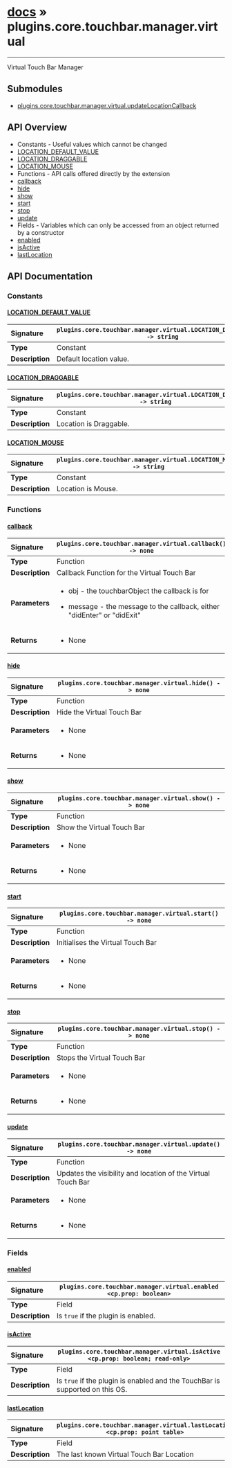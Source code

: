# [docs](index.md) » plugins.core.touchbar.manager.virtual
---

Virtual Touch Bar Manager

## Submodules
 * [plugins.core.touchbar.manager.virtual.updateLocationCallback](plugins.core.touchbar.manager.virtual.updateLocationCallback.md)

## API Overview
* Constants - Useful values which cannot be changed
 * [LOCATION_DEFAULT_VALUE](#location_default_value)
 * [LOCATION_DRAGGABLE](#location_draggable)
 * [LOCATION_MOUSE](#location_mouse)
* Functions - API calls offered directly by the extension
 * [callback](#callback)
 * [hide](#hide)
 * [show](#show)
 * [start](#start)
 * [stop](#stop)
 * [update](#update)
* Fields - Variables which can only be accessed from an object returned by a constructor
 * [enabled](#enabled)
 * [isActive](#isactive)
 * [lastLocation](#lastlocation)

## API Documentation

### Constants

#### [LOCATION_DEFAULT_VALUE](#location_default_value)
| <span style="float: left;">**Signature**</span> | <span style="float: left;">`plugins.core.touchbar.manager.virtual.LOCATION_DEFAULT_VALUE -> string` </span>                                                          |
| -----------------------------------------------------|---------------------------------------------------------------------------------------------------------|
| **Type**                                             | Constant                                                                                         |
| **Description**                                      | Default location value.                                                                                         |

#### [LOCATION_DRAGGABLE](#location_draggable)
| <span style="float: left;">**Signature**</span> | <span style="float: left;">`plugins.core.touchbar.manager.virtual.LOCATION_DRAGGABLE -> string` </span>                                                          |
| -----------------------------------------------------|---------------------------------------------------------------------------------------------------------|
| **Type**                                             | Constant                                                                                         |
| **Description**                                      | Location is Draggable.                                                                                         |

#### [LOCATION_MOUSE](#location_mouse)
| <span style="float: left;">**Signature**</span> | <span style="float: left;">`plugins.core.touchbar.manager.virtual.LOCATION_MOUSE -> string` </span>                                                          |
| -----------------------------------------------------|---------------------------------------------------------------------------------------------------------|
| **Type**                                             | Constant                                                                                         |
| **Description**                                      | Location is Mouse.                                                                                         |

### Functions

#### [callback](#callback)
| <span style="float: left;">**Signature**</span> | <span style="float: left;">`plugins.core.touchbar.manager.virtual.callback() -> none` </span>                                                          |
| -----------------------------------------------------|---------------------------------------------------------------------------------------------------------|
| **Type**                                             | Function                                                                                         |
| **Description**                                      | Callback Function for the Virtual Touch Bar                                                                                         |
| **Parameters**                                       | <ul><li>obj - the touchbarObject the callback is for</li></ul><ul><li>message - the message to the callback, either "didEnter" or "didExit"</li></ul>   |
| **Returns**                                          | <ul><li>None</li></ul>            |

#### [hide](#hide)
| <span style="float: left;">**Signature**</span> | <span style="float: left;">`plugins.core.touchbar.manager.virtual.hide() -> none` </span>                                                          |
| -----------------------------------------------------|---------------------------------------------------------------------------------------------------------|
| **Type**                                             | Function                                                                                         |
| **Description**                                      | Hide the Virtual Touch Bar                                                                                         |
| **Parameters**                                       | <ul><li>None</li></ul>   |
| **Returns**                                          | <ul><li>None</li></ul>            |

#### [show](#show)
| <span style="float: left;">**Signature**</span> | <span style="float: left;">`plugins.core.touchbar.manager.virtual.show() -> none` </span>                                                          |
| -----------------------------------------------------|---------------------------------------------------------------------------------------------------------|
| **Type**                                             | Function                                                                                         |
| **Description**                                      | Show the Virtual Touch Bar                                                                                         |
| **Parameters**                                       | <ul><li>None</li></ul>   |
| **Returns**                                          | <ul><li>None</li></ul>            |

#### [start](#start)
| <span style="float: left;">**Signature**</span> | <span style="float: left;">`plugins.core.touchbar.manager.virtual.start() -> none` </span>                                                          |
| -----------------------------------------------------|---------------------------------------------------------------------------------------------------------|
| **Type**                                             | Function                                                                                         |
| **Description**                                      | Initialises the Virtual Touch Bar                                                                                         |
| **Parameters**                                       | <ul><li>None</li></ul>   |
| **Returns**                                          | <ul><li>None</li></ul>            |

#### [stop](#stop)
| <span style="float: left;">**Signature**</span> | <span style="float: left;">`plugins.core.touchbar.manager.virtual.stop() -> none` </span>                                                          |
| -----------------------------------------------------|---------------------------------------------------------------------------------------------------------|
| **Type**                                             | Function                                                                                         |
| **Description**                                      | Stops the Virtual Touch Bar                                                                                         |
| **Parameters**                                       | <ul><li>None</li></ul>   |
| **Returns**                                          | <ul><li>None</li></ul>            |

#### [update](#update)
| <span style="float: left;">**Signature**</span> | <span style="float: left;">`plugins.core.touchbar.manager.virtual.update() -> none` </span>                                                          |
| -----------------------------------------------------|---------------------------------------------------------------------------------------------------------|
| **Type**                                             | Function                                                                                         |
| **Description**                                      | Updates the visibility and location of the Virtual Touch Bar                                                                                         |
| **Parameters**                                       | <ul><li>None</li></ul>   |
| **Returns**                                          | <ul><li>None</li></ul>            |

### Fields

#### [enabled](#enabled)
| <span style="float: left;">**Signature**</span> | <span style="float: left;">`plugins.core.touchbar.manager.virtual.enabled <cp.prop: boolean>` </span>                                                          |
| -----------------------------------------------------|---------------------------------------------------------------------------------------------------------|
| **Type**                                             | Field                                                                                         |
| **Description**                                      | Is `true` if the plugin is enabled.                                                                                         |

#### [isActive](#isactive)
| <span style="float: left;">**Signature**</span> | <span style="float: left;">`plugins.core.touchbar.manager.virtual.isActive <cp.prop: boolean; read-only>` </span>                                                          |
| -----------------------------------------------------|---------------------------------------------------------------------------------------------------------|
| **Type**                                             | Field                                                                                         |
| **Description**                                      | Is `true` if the plugin is enabled and the TouchBar is supported on this OS.                                                                                         |

#### [lastLocation](#lastlocation)
| <span style="float: left;">**Signature**</span> | <span style="float: left;">`plugins.core.touchbar.manager.virtual.lastLocation <cp.prop: point table>` </span>                                                          |
| -----------------------------------------------------|---------------------------------------------------------------------------------------------------------|
| **Type**                                             | Field                                                                                         |
| **Description**                                      | The last known Virtual Touch Bar Location                                                                                         |


